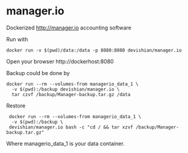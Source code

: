 # manager.io
Dockerized http://manager.io accounting software

Run with
```
docker run -v $(pwd)/data:/data -p 8080:8080 devishian/manager.io
```

Open your browser http://dockerhost:8080

Backup could be done by 
```
docker run --rm --volumes-from managerio_data_1 \
  -v $(pwd):/backup devishian/manager.io \
  tar czvf /backup/Manager-backup.tar.gz /data
```
Restore 
```
 docker run --rm --volumes-from managerio_data_1 \
  -v $(pwd):/backup \ 
 devishian/manager.io bash -c "cd / && tar xzvf /backup/Manager-backup.tar.gz"
 ```
 Where managerio_data_1 is your data container.
